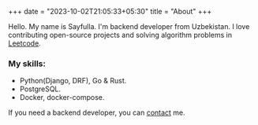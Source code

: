 +++
date = "2023-10-02T21:05:33+05:30"
title = "About"
+++

Hello. My name is Sayfulla. I'm backend developer from Uzbekistan. I love contributing open-source projects and solving algorithm problems in [Leetcode](https://leetcode.com/thesayfulla/).

### My skills:
* Python(Django, DRF), Go & Rust.
* PostgreSQL.
* Docker, docker-compose.

If you need a backend developer, you can [contact](https://t.me/thesayfulla) me.
